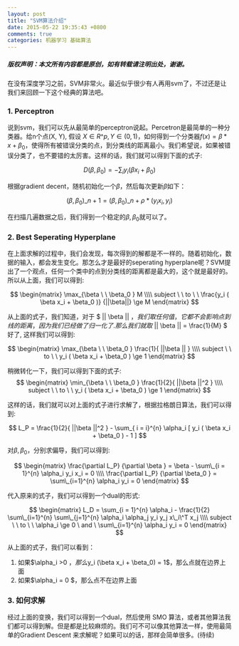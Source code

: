 ```yaml
---
layout: post
title: "SVM算法介绍"
date: 2015-05-22 19:35:43 +0800
comments: true
categories: 机器学习 基础算法
---
```

##### 版权声明：本文所有内容都是原创，如有转载请注明出处，谢谢。

在没有深度学习之前，SVM非常火。最近似乎很少有人再用svm了，不过还是让我们来回顾一下这个经典的算法吧。

### 1. Perceptron 
说到svm，我们可以先从最简单的perceptron说起。Percetron是最简单的一种分类器。给n个点(X, Y), 假设
$X \in R\^p, Y \in (0, 1)$，如何得到一个分类器$f(x) = \beta * x + \beta_0$，使得所有被错误分类的点，到分类线的距离最小。我们希望说，如果被错误分类了，也不要错的太厉害。这样的话，我们就可以得到下面的式子:

$$
D( \beta, \beta_0 ) = - \sum_{i} y_i( \beta x_i + \beta_0 ) 
$$

根据gradient decent，随机初始化一个$\beta$，然后每次更新$\beta$如下：

$$ (\beta, \beta_0 )\_{n+1}= ( \beta, \beta_0 )\_n + \rho * (y_i x_i, y_i )$$

在扫描几遍数据之后，我们得到一个稳定的$\beta, \beta_0$就可以了。

### 2. Best Seperating Hyperplane
在上面求解的过程中，我们会发现，每次得到的解都是不一样的。随着初始化，数据的输入，都会发生变化。那怎么才是最好的seperating hyperplane呢？SVM提出了一个观点，任何一个类中的点到分类线的距离都是最大的，这个就是最好的。
所以从上面，我们可以得到:

$$ 
\begin{matrix}  
\max_{\beta  \ \ \beta_0 } M  \\\\
subject \ \ to \ \ \frac{y_i ( \beta x_i + \beta_0  )} {||\beta||} \ge M 
\end{matrix}  
$$

从上面的式子，我们知道，对于 $ || \beta || $，我们取任何值，它都不会影响点到线的距离，因为我们已经做了归一化了.那么我们就取$ || \beta || = \frac{1}{M} $ 好了, 这样我们可以得到:  

$$ 
\begin{matrix}  
\max_{\beta  \ \ \beta_0 }  \frac{1}{ ||\beta || } \\\\
subject \ \ to \ \ y_i ( \beta x_i + \beta_0  ) \ge 1
\end{matrix}  
$$

稍微转化一下，我们可以得到下面的式子:
$$ 
\begin{matrix}  
\min_{\beta  \ \ \beta_0 }  \frac{1}{2}{ ||\beta ||^2 } \\\\
subject \ \ to \ \ y_i ( \beta x_i + \beta_0  ) \ge 1
\end{matrix}  
$$

这样的话，我们就可以对上面的式子进行求解了，根据拉格朗日算法，我们可以得到: 

$$ 
L_P = \frac{1}{2}{ ||\beta ||^2 } - \sum_{ i = i}^{n} \alpha_i [ y_i ( \beta x_i + \beta_0  ) - 1 ]
$$ 

对$\beta, \beta_0$，分别求偏导，我们可以得到:

$$
\begin{matrix}
\frac{\partial L_P} {\partial \beta } = \beta - \sum\_{i = 1}^{n} \alpha_i y_i x_i = 0 \\\\
\frac{\partial L_P} {\partial \beta_0 } = \sum\_{i=1}^{n} \alpha_i y_i = 0
\end{matrix}  
$$

代入原来的式子，我们可以得到一个dual的形式:

$$
\begin{matrix}
L_D =  \sum_{i = 1}^{n} \alpha_i - \frac{1}{2} \sum\_{i=1}^{n} \sum\_{j=1}^{n} \alpha_i \alpha_j y_i y_j x\_i\^T x_j 
\\\\
subject \ \ to \ \ \alpha_i \ge 0 \ and \ \sum\_{i=1}^{n} \alpha_i y_i  = 0
\end{matrix}
$$

从上面的式子，我们可以看到：

1. 如果$\alpha_i >0 $，那么$y_i (\beta x_i + \beta_0) = 1$，那么点就在边界上面
2. 如果$\alpha_i = 0 $，那么点不在边界上面

### 3. 如何求解
经过上面的变换，我们可以得到一个dual，然后使用 SMO 算法，或者其他算法我们都可以得到解。但是都是比较麻烦的。我们可不可以像其他算法一样，使用最简单的Gradient Descent 来求解呢？如果可以的话，那样会简单很多。(待续)

